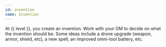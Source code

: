 ```yaml
---
id: invention
name: Invention
---
```


At {{ level }}, you create an invention. Work with your GM to decide on what the invention should be. Some ideas 
include a drone upgrade (weapon, armor, shield, etc), a new spell, an improved omni-tool battery, etc.
